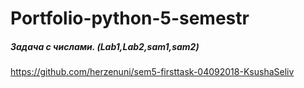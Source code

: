 <h1>Portfolio-python-5-semestr</h1>


##### Задача с числами. (Lab1,Lab2,sam1,sam2)
https://github.com/herzenuni/sem5-firsttask-04092018-KsushaSeliv


